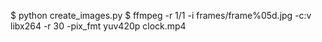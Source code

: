 
  $ python create_images.py
  $ ffmpeg -r 1/1 -i frames/frame%05d.jpg -c:v libx264 -r 30 -pix_fmt yuv420p clock.mp4
